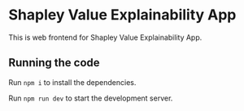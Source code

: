 # Shapley Value Explainability App

  This is web frontend for Shapley Value Explainability App.

## Running the code

  Run `npm i` to install the dependencies.

  Run `npm run dev` to start the development server.
